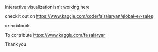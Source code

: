 Interactive visualization isn't working here

check it out on https://www.kaggle.com/code/faisalaryan/global-ev-sales

or notebook

To contribute https://www.kaggle.com/faisalaryan

Thank you
